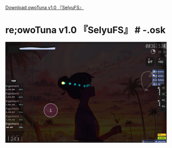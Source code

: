 [Download owoTuna v1.0 『SelyuFS』](#-reowotuna-v10-selyufs-osk)

# re;owoTuna v1.0 『SelyuFS』 # -.osk

![Изображение](screenshot035.jpg)
